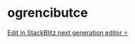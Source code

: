 # ogrencibutce

[Edit in StackBlitz next generation editor ⚡️](https://stackblitz.com/~/github.com/denme1212/ogrencibutce)